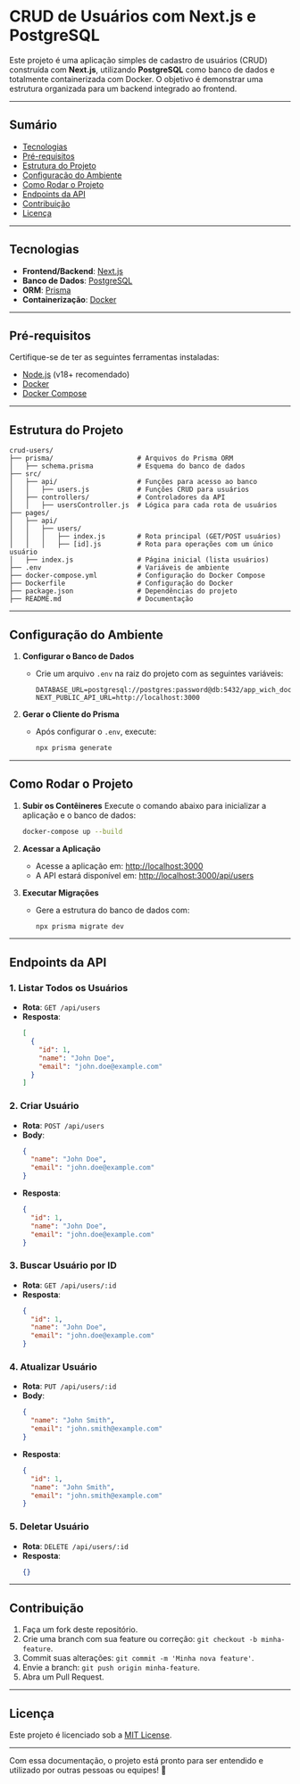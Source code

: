 # **CRUD de Usuários com Next.js e PostgreSQL**

Este projeto é uma aplicação simples de cadastro de usuários (CRUD) construída com **Next.js**, utilizando **PostgreSQL** como banco de dados e totalmente containerizada com Docker. O objetivo é demonstrar uma estrutura organizada para um backend integrado ao frontend.

---

## **Sumário**
- [Tecnologias](#tecnologias)
- [Pré-requisitos](#pré-requisitos)
- [Estrutura do Projeto](#estrutura-do-projeto)
- [Configuração do Ambiente](#configuração-do-ambiente)
- [Como Rodar o Projeto](#como-rodar-o-projeto)
- [Endpoints da API](#endpoints-da-api)
- [Contribuição](#contribuição)
- [Licença](#licença)

---

## **Tecnologias**
- **Frontend/Backend**: [Next.js](https://nextjs.org/)
- **Banco de Dados**: [PostgreSQL](https://www.postgresql.org/)
- **ORM**: [Prisma](https://www.prisma.io/)
- **Containerização**: [Docker](https://www.docker.com/)

---

## **Pré-requisitos**
Certifique-se de ter as seguintes ferramentas instaladas:
- [Node.js](https://nodejs.org/) (v18+ recomendado)
- [Docker](https://www.docker.com/)
- [Docker Compose](https://docs.docker.com/compose/)

---

## **Estrutura do Projeto**
```
crud-users/
├── prisma/                     # Arquivos do Prisma ORM
│   ├── schema.prisma           # Esquema do banco de dados
├── src/
│   ├── api/                    # Funções para acesso ao banco
│   │   ├── users.js            # Funções CRUD para usuários
│   ├── controllers/            # Controladores da API
│   │   ├── usersController.js  # Lógica para cada rota de usuários
├── pages/
│   ├── api/
│   │   ├── users/
│   │   │   ├── index.js        # Rota principal (GET/POST usuários)
│   │   │   ├── [id].js         # Rota para operações com um único usuário
│   ├── index.js                # Página inicial (lista usuários)
├── .env                        # Variáveis de ambiente
├── docker-compose.yml          # Configuração do Docker Compose
├── Dockerfile                  # Configuração do Docker
├── package.json                # Dependências do projeto
├── README.md                   # Documentação
```

---

## **Configuração do Ambiente**

1. **Configurar o Banco de Dados**
   - Crie um arquivo `.env` na raiz do projeto com as seguintes variáveis:
     ```env
     DATABASE_URL=postgresql://postgres:password@db:5432/app_wich_docker
     NEXT_PUBLIC_API_URL=http://localhost:3000
     ```

2. **Gerar o Cliente do Prisma**
   - Após configurar o `.env`, execute:
     ```bash
     npx prisma generate
     ```

---

## **Como Rodar o Projeto**

1. **Subir os Contêineres**
   Execute o comando abaixo para inicializar a aplicação e o banco de dados:
   ```bash
   docker-compose up --build
   ```

2. **Acessar a Aplicação**
   - Acesse a aplicação em: [http://localhost:3000](http://localhost:3000)
   - A API estará disponível em: [http://localhost:3000/api/users](http://localhost:3000/api/users)

3. **Executar Migrações**
   - Gere a estrutura do banco de dados com:
     ```bash
     npx prisma migrate dev
     ```

---

## **Endpoints da API**

### **1. Listar Todos os Usuários**
- **Rota**: `GET /api/users`
- **Resposta**:
  ```json
  [
    {
      "id": 1,
      "name": "John Doe",
      "email": "john.doe@example.com"
    }
  ]
  ```

### **2. Criar Usuário**
- **Rota**: `POST /api/users`
- **Body**:
  ```json
  {
    "name": "John Doe",
    "email": "john.doe@example.com"
  }
  ```
- **Resposta**:
  ```json
  {
    "id": 1,
    "name": "John Doe",
    "email": "john.doe@example.com"
  }
  ```

### **3. Buscar Usuário por ID**
- **Rota**: `GET /api/users/:id`
- **Resposta**:
  ```json
  {
    "id": 1,
    "name": "John Doe",
    "email": "john.doe@example.com"
  }
  ```

### **4. Atualizar Usuário**
- **Rota**: `PUT /api/users/:id`
- **Body**:
  ```json
  {
    "name": "John Smith",
    "email": "john.smith@example.com"
  }
  ```
- **Resposta**:
  ```json
  {
    "id": 1,
    "name": "John Smith",
    "email": "john.smith@example.com"
  }
  ```

### **5. Deletar Usuário**
- **Rota**: `DELETE /api/users/:id`
- **Resposta**:
  ```json
  {}
  ```

---

## **Contribuição**
1. Faça um fork deste repositório.
2. Crie uma branch com sua feature ou correção: `git checkout -b minha-feature`.
3. Commit suas alterações: `git commit -m 'Minha nova feature'`.
4. Envie a branch: `git push origin minha-feature`.
5. Abra um Pull Request.

---

## **Licença**
Este projeto é licenciado sob a [MIT License](LICENSE).

---

Com essa documentação, o projeto está pronto para ser entendido e utilizado por outras pessoas ou equipes! 🚀
